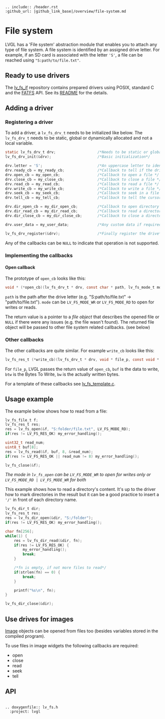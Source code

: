 ```eval_rst
.. include:: /header.rst 
:github_url: |github_link_base|/overview/file-system.md
```
# File system

LVGL has a 'File system' abstraction module that enables you to attach any type of file system.
A file system is identified by an assigned drive letter.
For example, if an SD card is associated with the letter `'S'`, a file can be reached using `"S:path/to/file.txt"`.

## Ready to use drivers
The [lv_fs_if](https://github.com/lvgl/lv_fs_if) repository contains prepared drivers using POSIX, standard C and the [FATFS](http://elm-chan.org/fsw/ff/00index_e.html) API.
See its [README](https://github.com/lvgl/lv_fs_if#readme) for the details.

## Adding a driver

### Registering a driver
To add a driver, a `lv_fs_drv_t` needs to be initialized like below. The `lv_fs_drv_t` needs to be static, global or dynamically allocated and not a local variable.
```c
static lv_fs_drv_t drv;                   /*Needs to be static or global*/
lv_fs_drv_init(&drv);                     /*Basic initialization*/

drv.letter = 'S';                         /*An uppercase letter to identify the drive */
drv.ready_cb = my_ready_cb;               /*Callback to tell if the drive is ready to use */
drv.open_cb = my_open_cb;                 /*Callback to open a file */
drv.close_cb = my_close_cb;               /*Callback to close a file */
drv.read_cb = my_read_cb;                 /*Callback to read a file */
drv.write_cb = my_write_cb;               /*Callback to write a file */
drv.seek_cb = my_seek_cb;                 /*Callback to seek in a file (Move cursor) */
drv.tell_cb = my_tell_cb;                 /*Callback to tell the cursor position  */

drv.dir_open_cb = my_dir_open_cb;         /*Callback to open directory to read its content */
drv.dir_read_cb = my_dir_read_cb;         /*Callback to read a directory's content */
drv.dir_close_cb = my_dir_close_cb;       /*Callback to close a directory */

drv.user_data = my_user_data;             /*Any custom data if required*/

lv_fs_drv_register(&drv);                 /*Finally register the drive*/

```

Any of the callbacks can be `NULL` to indicate that operation is not supported.


### Implementing the callbacks

#### Open callback
The prototype of `open_cb` looks like this:
```c
void * (*open_cb)(lv_fs_drv_t * drv, const char * path, lv_fs_mode_t mode);
```

`path` is the path after the drive letter (e.g. "S:path/to/file.txt" -> "path/to/file.txt"). `mode` can be `LV_FS_MODE_WR` or `LV_FS_MODE_RD` to open for writes or reads.

The return value is a pointer to a *file object* that describes the opened file or `NULL` if there were any issues (e.g. the file wasn't found). 
The returned file object will be passed to other file system related callbacks. (see below)

### Other callbacks
The other callbacks are quite similar. For example `write_cb` looks like this:
```c
lv_fs_res_t (*write_cb)(lv_fs_drv_t * drv, void * file_p, const void * buf, uint32_t btw, uint32_t * bw);
```

For `file_p`, LVGL passes the return value of `open_cb`, `buf` is the data to write, `btw` is the Bytes To Write, `bw` is the actually written bytes. 

For a template of these callbacks see [lv_fs_template.c](https://github.com/lvgl/lvgl/blob/master/examples/porting/lv_port_fs_template.c).


## Usage example

The example below shows how to read from a file:
```c
lv_fs_file_t f;
lv_fs_res_t res;
res = lv_fs_open(&f, "S:folder/file.txt", LV_FS_MODE_RD);
if(res != LV_FS_RES_OK) my_error_handling();

uint32_t read_num;
uint8_t buf[8];
res = lv_fs_read(&f, buf, 8, &read_num);
if(res != LV_FS_RES_OK || read_num != 8) my_error_handling();

lv_fs_close(&f);
```
*The mode in `lv_fs_open` can be `LV_FS_MODE_WR` to open for writes only or `LV_FS_MODE_RD | LV_FS_MODE_WR` for both*

This example shows how to read a directory's content. It's up to the driver how to mark directories in the result but it can be a good practice to insert a `'/'` in front of each directory name.
```c
lv_fs_dir_t dir;
lv_fs_res_t res;
res = lv_fs_dir_open(&dir, "S:/folder");
if(res != LV_FS_RES_OK) my_error_handling();

char fn[256];
while(1) {
    res = lv_fs_dir_read(&dir, fn);
    if(res != LV_FS_RES_OK) {
        my_error_handling();
        break;
    }

    /*fn is empty, if not more files to read*/
    if(strlen(fn) == 0) {
        break;
    }

    printf("%s\n", fn);
}

lv_fs_dir_close(&dir);
```

## Use drives for images

[Image](/widgets/core/img) objects can be opened from files too (besides variables stored in the compiled program).

To use files in image widgets the following callbacks are required:
- open
- close
- read
- seek
- tell



## API

```eval_rst

.. doxygenfile:: lv_fs.h
  :project: lvgl

```
